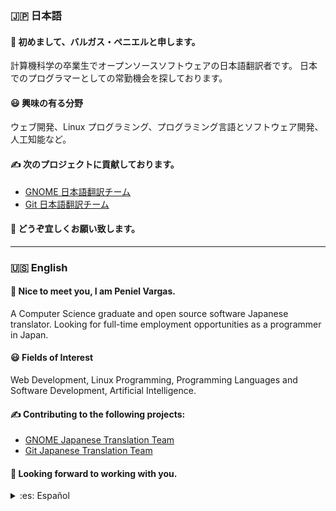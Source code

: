 ### :jp: 日本語

#### :wave: 初めまして、バルガス・ペニエルと申します。

計算機科学の卒業生でオープンソースソフトウェアの日本語翻訳者です。
日本でのプログラマーとしての常勤機会を探しております。

#### :smiley: 興味の有る分野
ウェブ開発、Linux プログラミング、プログラミング言語とソフトウェア開発、
人工知能など。

#### :writing_hand: 次のプロジェクトに貢献しております。
- [GNOME 日本語翻訳チーム][]
- [Git 日本語翻訳チーム][]

#### :handshake: どうぞ宜しくお願い致します。

---

### :us: English

#### :wave: Nice to meet you, I am Peniel Vargas.

A Computer Science graduate and open source software Japanese translator.
Looking for full-time employment opportunities as a programmer in Japan.

#### :smiley: Fields of Interest

Web Development, Linux Programming, Programming Languages and Software Development, Artificial Intelligence.

#### :writing_hand: Contributing to the following projects:
- [GNOME Japanese Translation Team][]
- [Git Japanese Translation Team][]

#### :handshake: Looking forward to working with you.

<details>
<summary>
:es: Español
</summary>

---

### :es: Español

#### :wave: Un placer conocerte, soy Peniel Vargas.

Un estudiante graduado de Ciencia de Computadoras y traductor
Japonés de software de código abierto. En busca de oportunidades
de empleo a tiempo completo como programador en Japón.

#### :smiley: Campos de Interés

Desarrollo Web, Programación Linux, Lenguajes de Programación y Desarrollo de Software, Inteligencia Artificial.

#### :writing_hand: Contribuyendo a los siguientes proyectos:
- [Equipo de Traducción Japonés GNOME][]
- [Equipo de Traducción Japonés Git][]

#### :handshake: Mucho gusto.

</details>

<!-- 日本語 -->
[GNOME 日本語翻訳チーム]: https://l10n.gnome.org/users/vargaspeniel/
[Git 日本語翻訳チーム]: https://github.com/vargaspeniel/git-l10n-ja

<!-- English -->
[GNOME Japanese Translation Team]: https://l10n.gnome.org/users/vargaspeniel/
[Git Japanese Translation Team]: https://github.com/vargaspeniel/git-l10n-ja

<!-- Español -->
[Equipo de Traducción Japonés GNOME]: https://l10n.gnome.org/users/vargaspeniel/
[Equipo de Traducción Japonés Git]: https://github.com/vargaspeniel/git-l10n-ja

